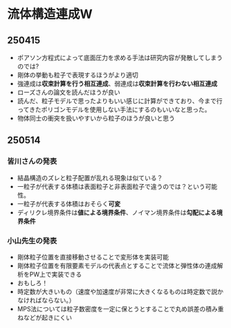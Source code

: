 # 流体構造連成W

## 250415

- ポアソン方程式によって底面圧力を求める手法は研究内容が発散してしまうのでは?
- 剛体の挙動も粒子で表現するほうがより適切
- 強連成は**収束計算を行う相互連成**、弱連成は**収束計算を行わない相互連成**
- ローズさんの論文を読んだほうが良い
- 読んだ、粒子モデルで思ったよりもいい感じに計算ができており、今まで行ってきたポリゴンモデルを使用しない手法にするのもいいなと思った。
- 物体同士の衝突を扱いやすいから粒子のほうが良いと思う

## 250514

### 皆川さんの発表

- 結晶構造のズレと粒子配置が乱れる現象は似ている？
- 一粒子が代表する体積は表面粒子と非表面粒子で違うのでは？という可能性。
- 一粒子が代表する体積はおそらく**可変**
- ディリクレ境界条件は**値による境界条件**、ノイマン境界条件は**勾配による境界条件**

### 小山先生の発表

- 剛体粒子位置を直接移動させることで変形体を実装可能
- 剛体粒子位置を有限要素モデルの代表点とすることで流体と弾性体の連成解析をPW上で実装できる
- おもしろ！
- 時定数が大きいもの（速度や加速度が非常に大きくなるものは時定数で説かなければならない。）
- MPS法については粒子数密度を一定に保とうとすることで丸め誤差の積み重ねなどが起きにくい